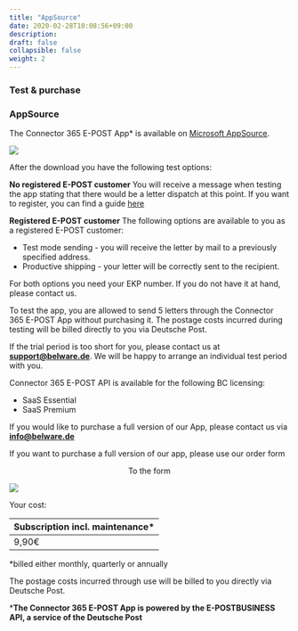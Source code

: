 ```yaml
---
title: "AppSource"
date: 2020-02-28T10:08:56+09:00
description: 
draft: false
collapsible: false
weight: 2
---
```

### Test & purchase

### AppSource

The Connector 365 E-POST App* is available on [Microsoft AppSource](https://appsource.microsoft.com/de-de/product/dynamics-365-business-central/pubid.belwaregmbh2%7Caid.belware_epost%7Cpappid.a36878af-965a-4b9e-93ea-252da599c05d?tab=overview).

![](images/apps/epoststorenewen.PNG)

After the download you have the following test options:

**No registered E-POST customer**
You will receive a message when testing the app stating that there would be a letter dispatch at this point. If you want to register, you can find a guide [here](/en-us/apps/e-post/first-steps/registration/)

**Registered E-POST customer**
The following options are available to you as a registered E-POST customer:

- Test mode sending - you will receive the letter by mail to a previously specified address.
- Productive shipping - your letter will be correctly sent to the recipient.

For both options you need your EKP number. If you do not have it at hand, please contact us.

To test the app, you are allowed to send 5 letters through the Connector 365 E-POST App without purchasing it.
The postage costs incurred during testing will be billed directly to you via Deutsche Post.

If the trial period is too short for you, please contact us at **support@belware.de**. We will be happy to arrange an individual test period with you. 
 
Connector 365 E-POST API is available for the following BC licensing:

- SaaS Essential
- SaaS Premium

If you would like to purchase a full version of our App, please contact us via **info@belware.de**

If you want to purchase a full version of our app, please use our order form

<p style="text-align: center;">
To the form
</p>

[<img src="/images/apps/Forms_epost.png">](https://forms.office.com/Pages/ResponsePage.aspx?id=wbg8p1B5wk60E37fEWJ6gK10RbLPyuxOs2bKXXZxm8JUNFRLRzBKUEQ0MTVIOEsxWlJPSFdTMVNNQy4u)

Your cost:

| Subscription incl. maintenance* |
|---------------------------------|
|9,90€                            |

*billed either monthly, quarterly or annually

The postage costs incurred through use will be billed to you directly via Deutsche Post.



***The Connector 365 E-POST App is powered by the E-POSTBUSINESS API, a service of the Deutsche Post**


